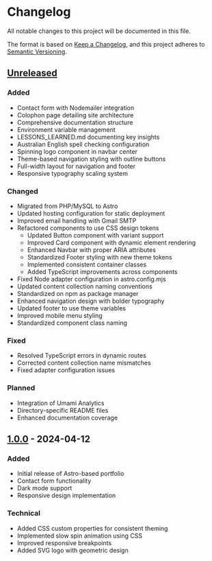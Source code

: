 # Changelog

All notable changes to this project will be documented in this file.

The format is based on [Keep a Changelog](https://keepachangelog.com/en/1.0.0/),
and this project adheres to [Semantic Versioning](https://semver.org/spec/v2.0.0.html).

## [Unreleased]

### Added

- Contact form with Nodemailer integration
- Colophon page detailing site architecture
- Comprehensive documentation structure
- Environment variable management
- LESSONS_LEARNED.md documenting key insights
- Australian English spell checking configuration
- Spinning logo component in navbar center
- Theme-based navigation styling with outline buttons
- Full-width layout for navigation and footer
- Responsive typography scaling system

### Changed

- Migrated from PHP/MySQL to Astro
- Updated hosting configuration for static deployment
- Improved email handling with Gmail SMTP
- Refactored components to use CSS design tokens
  - Updated Button component with variant support
  - Improved Card component with dynamic element rendering
  - Enhanced Navbar with proper ARIA attributes
  - Standardized Footer styling with new theme tokens
  - Implemented consistent container classes
  - Added TypeScript improvements across components
- Fixed Node adapter configuration in astro.config.mjs
- Updated content collection naming conventions
- Standardized on npm as package manager
- Enhanced navigation design with bolder typography
- Updated footer to use theme variables
- Improved mobile menu styling
- Standardized component class naming

### Fixed

- Resolved TypeScript errors in dynamic routes
- Corrected content collection name mismatches
- Fixed adapter configuration issues

### Planned

- Integration of Umami Analytics
- Directory-specific README files
- Enhanced documentation coverage

## [1.0.0] - 2024-04-12

### Added

- Initial release of Astro-based portfolio
- Contact form functionality
- Dark mode support
- Responsive design implementation

### Technical

- Added CSS custom properties for consistent theming
- Implemented slow spin animation using CSS
- Improved responsive breakpoints
- Added SVG logo with geometric design

[Unreleased]: https://github.com/Duds/dale-rogers-portfolio/compare/v1.0.0...HEAD
[1.0.0]: https://github.com/Duds/dale-rogers-portfolio/releases/tag/v1.0.0
